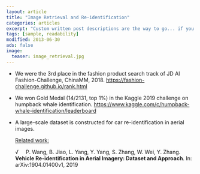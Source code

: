```yaml
---
layout: article
title: "Image Retrieval and Re-identification"
categories: articles
excerpt: "Custom written post descriptions are the way to go... if you're not lazy."
tags: [sample, readability]
modified: 2013-06-30
ads: false
image:
  teaser: image_retrieval.jpg
---
```


- We were the 3rd place in the fashion product search track of JD AI Fashion-Challenge, ChinaMM, 2018. https://fashion-challenge.github.io/rank.html
- We won Gold Medal (14/2131, top 1%) in the Kaggle 2019 challenge on humpback whale identification. https://www.kaggle.com/c/humpback-whale-identification/leaderboard
- A large-scale dataset is constructed for car re-identification in aerial images.

    <u>Related work:</u>

    &radic; &nbsp; &nbsp; P. Wang, B. Jiao, L. Yang, Y. Yang, S. Zhang, W. Wei, Y. Zhang. **Vehicle Re-identification in Aerial Imagery: Dataset and Approach**. In: arXiv:1904.01400v1, 2019